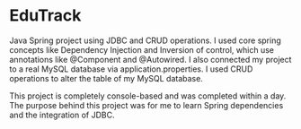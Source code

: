 # EduTrack
Java Spring project using JDBC and CRUD operations.
I used core spring concepts like Dependency Injection and Inversion of control, which use annotations like @Component and @Autowired.
I also connected my project to a real MySQL database via application.properties.
I used CRUD operations to alter the table of my MySQL database.

This project is completely console-based and was completed within a day.
The purpose behind this project was for me to learn Spring dependencies and the integration of JDBC.
